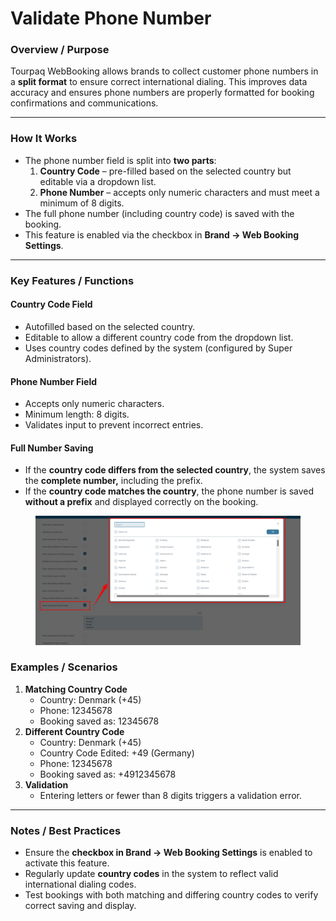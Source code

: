 # Validate Phone Number

### **Overview / Purpose**

Tourpaq WebBooking allows brands to collect customer phone numbers in a **split format** to ensure correct international dialing. This improves data accuracy and ensures phone numbers are properly formatted for booking confirmations and communications.

***

### **How It Works**

* The phone number field is split into **two parts**:
  1. **Country Code** – pre-filled based on the selected country but editable via a dropdown list.
  2. **Phone Number** – accepts only numeric characters and must meet a minimum of 8 digits.
* The full phone number (including country code) is saved with the booking.
* This feature is enabled via the checkbox in **Brand → Web Booking Settings**.

***

### **Key Features / Functions**

#### **Country Code Field**

* Autofilled based on the selected country.
* Editable to allow a different country code from the dropdown list.
* Uses country codes defined by the system (configured by Super Administrators).

#### **Phone Number Field**

* Accepts only numeric characters.
* Minimum length: 8 digits.
* Validates input to prevent incorrect entries.

#### **Full Number Saving**

* If the **country code differs from the selected country**, the system saves the **complete number,** including the prefix.
* If the **country code matches the country**, the phone number is saved **without a prefix** and displayed correctly on the booking.

<figure><img src="../../.gitbook/assets/image (167).png" alt=""><figcaption></figcaption></figure>

### **Examples / Scenarios**

1. **Matching Country Code**
   * Country: Denmark (+45)
   * Phone: 12345678
   * Booking saved as: 12345678
2. **Different Country Code**
   * Country: Denmark (+45)
   * Country Code Edited: +49 (Germany)
   * Phone: 12345678
   * Booking saved as: +4912345678
3. **Validation**
   * Entering letters or fewer than 8 digits triggers a validation error.

***

### **Notes / Best Practices**

* Ensure the **checkbox in Brand → Web Booking Settings** is enabled to activate this feature.
* Regularly update **country codes** in the system to reflect valid international dialing codes.
* Test bookings with both matching and differing country codes to verify correct saving and display.
